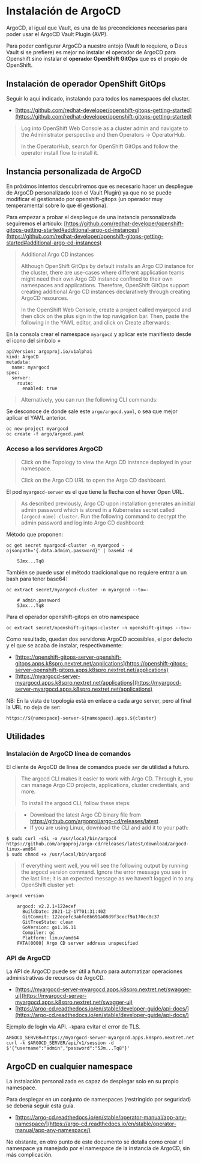 # Instalación de ArgoCD

ArgoCD, al igual que Vault, es una de las precondiciones necesarias para poder usar el ArgoCD Vault Plugin (AVP).

Para poder configurar ArgoCD a nuestro antojo (Vault lo requiere, o Deus Vault si se prefiere)
es mejor no instalar el operador de ArgoCD para Openshift 
sino instalar el **operador OpenShift GitOps** que es el propio de OpenShift.

## Instalación de operador OpenShift GitOps

Seguir lo aquí indicado, instalando para todos los namespaces del cluster.

- [https://github.com/redhat-developer/openshift-gitops-getting-started](https://github.com/redhat-developer/openshift-gitops-getting-started)

>Log into OpenShift Web Console as a cluster admin and navigate to the Administrator perspective and then Operators → OperatorHub.
>
>In the OperatorHub, search for OpenShift GitOps and follow the operator install flow to install it.


## Instancia personalizada de ArgoCD

En próximos intentos descubriremos que es necesario 
hacer un despliegue de ArgoCD personalizado (con el Vault Plugin) 
ya que no se puede modificar el gestionado por openshift-gitops
(un operador muy temperamental sobre lo que él gestiona).

Para empezar a probar el despliegue de una instancia personalizada seguiremos el artículo:
[https://github.com/redhat-developer/openshift-gitops-getting-started#additional-argo-cd-instances](https://github.com/redhat-developer/openshift-gitops-getting-started#additional-argo-cd-instances)

>Additional Argo CD instances
>
>Although OpenShift GitOps by default installs an Argo CD instance for the cluster, there are use-cases where different application teams might need their own Argo CD instance confined to their own namespaces and applications. Therefore, OpenShift GitOps support creating additional Argo CD instances declaratively through creating ArgoCD resources.
>
>In the OpenShift Web Console, create a project called myargocd and then click on the plus sign in the top navigation bar. Then, paste the following in the YAML editor, and click on Create afterwards:

En la consola crear el namespace `myargocd` y aplicar este manifiesto desde el icono del símbolo **+**
```
apiVersion: argoproj.io/v1alpha1
kind: ArgoCD
metadata:
  name: myargocd
spec:
  server:
    route:
      enabled: true
```
>Alternatively, you can run the following CLI commands:

Se desconoce de donde sale este `argo/argocd.yaml`, o sea que mejor aplicar el YAML anterior.
```
oc new-project myargocd
oc create -f argo/argocd.yaml
```

### Acceso a los servidores ArgoCD

>Click on the Topology to view the Argo CD instance deployed in your namespace.
>
>Click on the Argo CD URL to open the Argo CD dashboard.

El pod `myargocd-server` es el que tiene la flecha con el hover Open URL.

>As described previously, Argo CD upon installation generates an initial admin password which is stored in a Kubernetes secret called `[argocd-name]-cluster`. Run the following command to decrypt the admin password and log into Argo CD dashboard:

Método que proponen:
```
oc get secret myargocd-cluster -n myargocd -ojsonpath='{.data.admin\.password}' | base64 -d
	
	5Jmx...Tq8
```
También se puede usar el método tradicional que no requiere entrar a un bash para tener base64:
```
oc extract secret/myargocd-cluster -n myargocd --to=-

	# admin.password
	5Jmx...Tq8
```
Para el operador openshift-gitops en otro namespace
```
oc extract secret/openshift-gitops-cluster -n openshift-gitops --to=-
```
Como resultado, quedan dos servidores ArgoCD accesibles, el por defecto y el que se acaba de instalar, respectivamente:
- [https://openshift-gitops-server-openshift-gitops.apps.k8spro.nextret.net/applications](https://openshift-gitops-server-openshift-gitops.apps.k8spro.nextret.net/applications)
- [https://myargocd-server-myargocd.apps.k8spro.nextret.net/applications](https://myargocd-server-myargocd.apps.k8spro.nextret.net/applications)

NB: En la vista de topología está en enlace a cada argo server, pero al final la URL no deja de ser:

	https://${namespace}-server-${namespace}.apps.${cluster}

## Utilidades

### Instalación de ArgoCD línea de comandos

El cliente de ArgoCD de línea de comandos puede ser de utilidad a futuro.

>The argocd CLI makes it easier to work with Argo CD. Through it, you can manage Argo CD projects, applications, cluster credentials, and more.
>
>To install the argocd CLI, follow these steps:

>- Download the latest Argo CD binary file from https://github.com/argoproj/argo-cd/releases/latest.
>- If you are using Linux, download the CLI and add it to your path:

```
$ sudo curl -sSL -o /usr/local/bin/argocd https://github.com/argoproj/argo-cd/releases/latest/download/argocd-linux-amd64
$ sudo chmod +x /usr/local/bin/argocd
```

>If everything went well, you will see the following output by running the argocd version command. Ignore the error message you see in the last line; it is an expected message as we haven’t logged in to any OpenShift cluster yet:

```
argocd version

	argocd: v2.2.1+122ecef
	  BuildDate: 2021-12-17T01:31:40Z
	  GitCommit: 122ecefc3abfe8b691a08d9f3cecf9a170cc8c37
	  GitTreeState: clean
	  GoVersion: go1.16.11
	  Compiler: gc
	  Platform: linux/amd64
	FATA[0000] Argo CD server address unspecified
```

### API de ArgoCD

La API de ArgoCD puede ser útil a futuro para automatizar operaciones administrativas de recursos de ArgoCD.

- [https://myargocd-server-myargocd.apps.k8spro.nextret.net/swagger-ui](https://myargocd-server-myargocd.apps.k8spro.nextret.net/swagger-ui)
- [https://argo-cd.readthedocs.io/en/stable/developer-guide/api-docs/](https://argo-cd.readthedocs.io/en/stable/developer-guide/api-docs/)

Ejemplo de login via API. `-k`para evitar el error de TLS.
```
ARGOCD_SERVER=https://myargocd-server-myargocd.apps.k8spro.nextret.net
curl -k $ARGOCD_SERVER/api/v1/session -d $'{"username":"admin","password":"5Jm...Tq8"}'
```

## ArgoCD en cualquier namespace

La instalación personalizada es capaz de desplegar solo en su propio namespace. 

Para desplegar en un conjunto de namespaces (restringido por seguridad) se debería seguir esta guía.

- [https://argo-cd.readthedocs.io/en/stable/operator-manual/app-any-namespace/](https://argo-cd.readthedocs.io/en/stable/operator-manual/app-any-namespace/)

No obstante, en otro punto de este documento se detalla como crear el namespace ya manejado por el namespace de la instancia de ArgoCD, sin más complicación.
